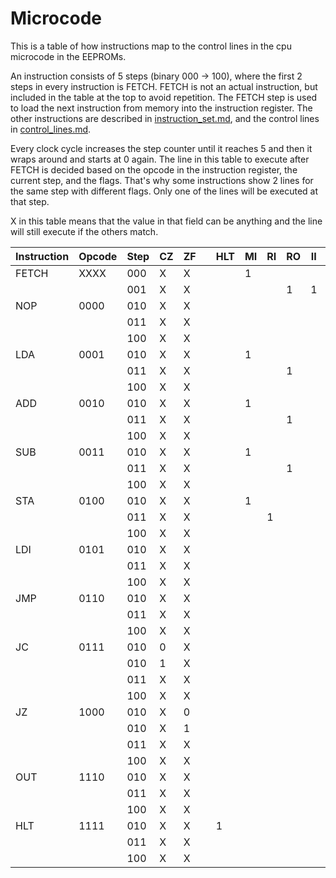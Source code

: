 # Microcode

This is a table of how instructions map to the control lines in the cpu microcode in the EEPROMs.

An instruction consists of 5 steps (binary 000 -> 100), where the first 2 steps in every instruction is FETCH. FETCH is not an actual instruction, but included in the table at the top to avoid repetition. The FETCH step is used to load the next instruction from memory into the instruction register. The other instructions are described in [instruction_set.md](instruction_set.md), and the control lines in [control_lines.md](control_lines.md). 

Every clock cycle increases the step counter until it reaches 5 and then it wraps around and starts at 0 again. The line in this table to execute after FETCH is decided based on the opcode in the instruction register, the current step, and the flags. That's why some instructions show 2 lines for the same step with different flags. Only one of the lines will be executed at that step.

X in this table means that the value in that field can be anything and the line will still execute if the others match.

|Instruction|Opcode|Step|CZ|ZF| |HLT|MI|RI|RO|II|IO|AI|AO|BI|BO|S-|SO|OI|O-|CE|CO|CJ|FI|
|-----------|------|----|---|---|---|---|---|---|---|---|---|---|---|---|---|---|---|---|---|---|---|---|---|
|FETCH|XXXX|000|X|X| | |1| | | | | | | | | | | | | |1| | |
|     |    |001|X|X| | | | |1|1| | | | | | | | | |1| | | |
|NOP  |0000|010|X|X| | | | | | | | | | | | | | | | | | | |
|     |    |011|X|X| | | | | | | | | | | | | | | | | | | |
|     |    |100|X|X| | | | | | | | | | | | | | | | | | | |
|LDA  |0001|010|X|X| | |1| | | |1| | | | | | | | | | | | |
|     |    |011|X|X| | | | |1| | |1| | | | | | | | | | | |
|     |    |100|X|X| | | | | | | | | | | | | | | | | | | |
|ADD  |0010|010|X|X| | |1| | | |1| | | | | | | | | | | | |
|     |    |011|X|X| | | | |1| | | | |1| | | | | | | | | |
|     |    |100|X|X| | | | | | | |1| | | | |1| | | | | |1|
|SUB  |0011|010|X|X| | |1| | | |1| | | | | | | | | | | | |
|     |    |011|X|X| | | | |1| | | | |1| | | | | | | | | |
|     |    |100|X|X| | | | | | | |1| | | |1|1| | | | | |1|
|STA  |0100|010|X|X| | |1| | | |1| | | | | | | | | | | | |
|     |    |011|X|X| | | |1| | | | |1| | | | | | | | | | |
|     |    |100|X|X| | | | | | | | | | | | | | | | | | | |
|LDI  |0101|010|X|X| | | | | | |1|1| | | | | | | | | | | |
|     |    |011|X|X| | | | | | | | | | | | | | | | | | | |
|     |    |100|X|X| | | | | | | | | | | | | | | | | | | |
|JMP  |0110|010|X|X| | | | | | |1| | | | | | | | | | |1| |
|     |    |011|X|X| | | | | | | | | | | | | | | | | | | |
|     |    |100|X|X| | | | | | | | | | | | | | | | | | | |
|JC   |0111|010|0|X| | | | | | | | | | | | | | | | | | | |
|     |    |010|1|X| | | | | | |1| | | | | | | | | | |1| |
|     |    |011|X|X| | | | | | | | | | | | | | | | | | | |
|     |    |100|X|X| | | | | | | | | | | | | | | | | | | |
|JZ   |1000|010|X|0| | | | | | | | | | | | | | | | | | | |
|     |    |010|X|1| | | | | | |1| | | | | | | | | | |1| |
|     |    |011|X|X| | | | | | | | | | | | | | | | | | | |
|     |    |100|X|X| | | | | | | | | | | | | | | | | | | |
|OUT  |1110|010|X|X| | | | | | | | |1| | | | |1| | | | | |
|     |    |011|X|X| | | | | | | | | | | | | | | | | | | |
|     |    |100|X|X| | | | | | | | | | | | | | | | | | | |
|HLT  |1111|010|X|X| |1| | | | | | | | | | | | | | | | | |
|     |    |011|X|X| | | | | | | | | | | | | | | | | | | |
|     |    |100|X|X| | | | | | | | | | | | | | | | | | | |
